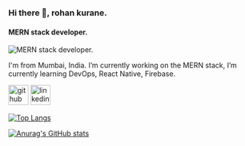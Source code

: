 ### Hi there 👋, rohan kurane.
#### MERN stack developer.
![MERN stack developer.](https://media-exp1.licdn.com/dms/image/C4D16AQH_MoR-73lKbw/profile-displaybackgroundimage-shrink_200_800/0/1640847750525?e=1647475200&v=beta&t=1aT8zeaVS6U-c5W8f4kKbR_PUEMG_amd_0283SrdkHA)

I'm from Mumbai, India. I’m currently working on the MERN stack, I’m currently learning DevOps, React Native, Firebase.


[<img src='https://cdn.jsdelivr.net/npm/simple-icons@3.0.1/icons/github.svg' alt='github' height='40'>](https://github.com/https://github.com/rohank45)  [<img src='https://cdn.jsdelivr.net/npm/simple-icons@3.0.1/icons/linkedin.svg' alt='linkedin' height='40'>](https://www.linkedin.com/in/https://www.linkedin.com/in/rohan-kurane-7729581a6//)  

[![Top Langs](https://github-readme-stats.vercel.app/api/top-langs/?username=https://github.com/rohank45)](https://github.com/anuraghazra/github-readme-stats)



[![Anurag's GitHub stats](https://github-readme-stats.vercel.app/api?username=rohank45)](https://github.com/rohank45/github-readme-stats)
